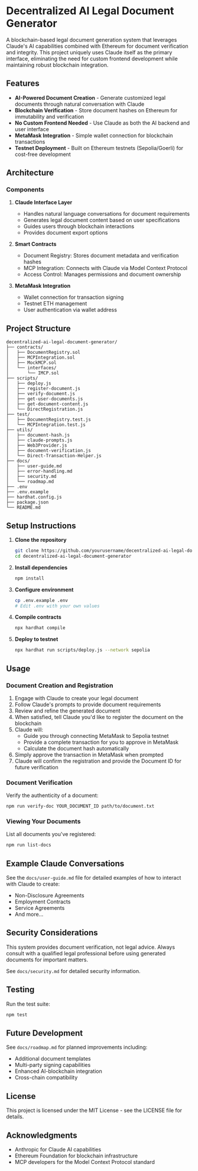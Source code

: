 # Decentralized AI Legal Document Generator

A blockchain-based legal document generation system that leverages Claude's AI capabilities combined with Ethereum for document verification and integrity. This project uniquely uses Claude itself as the primary interface, eliminating the need for custom frontend development while maintaining robust blockchain integration.

## Features

- **AI-Powered Document Creation** - Generate customized legal documents through natural conversation with Claude
- **Blockchain Verification** - Store document hashes on Ethereum for immutability and verification
- **No Custom Frontend Needed** - Use Claude as both the AI backend and user interface
- **MetaMask Integration** - Simple wallet connection for blockchain transactions
- **Testnet Deployment** - Built on Ethereum testnets (Sepolia/Goerli) for cost-free development

## Architecture

### Components

1. **Claude Interface Layer**
   - Handles natural language conversations for document requirements
   - Generates legal document content based on user specifications
   - Guides users through blockchain interactions
   - Provides document export options

2. **Smart Contracts**
   - Document Registry: Stores document metadata and verification hashes
   - MCP Integration: Connects with Claude via Model Context Protocol
   - Access Control: Manages permissions and document ownership

3. **MetaMask Integration**
   - Wallet connection for transaction signing
   - Testnet ETH management
   - User authentication via wallet address

## Project Structure
```
decentralized-ai-legal-document-generator/
├── contracts/
│   ├── DocumentRegistry.sol
│   ├── MCPIntegration.sol
│   ├── MockMCP.sol
│   └── interfaces/
│       └── IMCP.sol
├── scripts/
│   ├── deploy.js
│   ├── register-document.js
│   ├── verify-document.js
│   ├── get-user-documents.js
│   ├── get-document-content.js
│   └── DirectRegistration.js
├── test/
│   ├── DocumentRegistry.test.js
│   └── MCPIntegration.test.js
├── utils/
│   ├── document-hash.js
│   ├── claude-prompts.js
│   ├── Web3Provider.js
│   ├── document-verification.js
│   └── Direct-Transaction-Helper.js
├── docs/
│   ├── user-guide.md
│   ├── error-handling.md
│   ├── security.md
│   └── roadmap.md
├── .env
├── .env.example
├── hardhat.config.js
├── package.json
└── README.md
```

## Setup Instructions

1. **Clone the repository**
   ```bash
   git clone https://github.com/yourusername/decentralized-ai-legal-document-generator.git
   cd decentralized-ai-legal-document-generator
   ```

2. **Install dependencies**
   ```bash
   npm install
   ```

3. **Configure environment**
   ```bash
   cp .env.example .env
   # Edit .env with your own values
   ```

4. **Compile contracts**
   ```bash
   npx hardhat compile
   ```

5. **Deploy to testnet**
   ```bash
   npx hardhat run scripts/deploy.js --network sepolia
   ```

## Usage

### Document Creation and Registration

1. Engage with Claude to create your legal document
2. Follow Claude's prompts to provide document requirements
3. Review and refine the generated document
4. When satisfied, tell Claude you'd like to register the document on the blockchain
5. Claude will:
   - Guide you through connecting MetaMask to Sepolia testnet
   - Provide a complete transaction for you to approve in MetaMask
   - Calculate the document hash automatically
6. Simply approve the transaction in MetaMask when prompted
7. Claude will confirm the registration and provide the Document ID for future verification

### Document Verification

Verify the authenticity of a document:
```bash
npm run verify-doc YOUR_DOCUMENT_ID path/to/document.txt
```

### Viewing Your Documents

List all documents you've registered:
```bash
npm run list-docs
```

## Example Claude Conversations

See the `docs/user-guide.md` file for detailed examples of how to interact with Claude to create:
- Non-Disclosure Agreements
- Employment Contracts
- Service Agreements
- And more...

## Security Considerations

This system provides document verification, not legal advice. Always consult with a qualified legal professional before using generated documents for important matters.

See `docs/security.md` for detailed security information.

## Testing

Run the test suite:
```bash
npm test
```

## Future Development

See `docs/roadmap.md` for planned improvements including:
- Additional document templates
- Multi-party signing capabilities
- Enhanced AI-blockchain integration
- Cross-chain compatibility

## License

This project is licensed under the MIT License - see the LICENSE file for details.

## Acknowledgments

- Anthropic for Claude AI capabilities
- Ethereum Foundation for blockchain infrastructure
- MCP developers for the Model Context Protocol standard